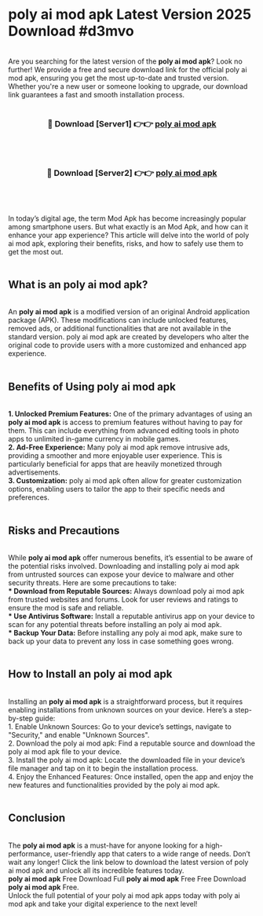 # poly ai mod apk Latest Version 2025 Download #d3mvo<br>
<br>
Are you searching for the latest version of the <strong>poly ai mod apk</strong>? Look no further! We provide a free and secure download link for the official poly ai mod apk, ensuring you get the most up-to-date and trusted version. Whether you're a new user or someone looking to upgrade, our download link guarantees a fast and smooth installation process.
<br>
<br>
<div align="center">
<h3>🔴 Download [Server1] 👉👉 <a href="https://modyolo.store/poly_ai_mod_apk">poly ai mod apk</a></h3><br>
<br>
<h3>🔴 Download [Server2] 👉👉 <a href="https://modyolo.store/=poly_ai_mod_apk">poly ai mod apk</a></h3><br>
</div>
<br>
<br>
In today’s digital age, the term Mod Apk has become increasingly popular among smartphone users. But what exactly is an Mod Apk, and how can it enhance your app experience? This article will delve into the world of poly ai mod apk, exploring their benefits, risks, and how to safely use them to get the most out.
<br>
<br>
<h2>What is an poly ai mod apk?</h2>
<br>
An <strong>poly ai mod apk</strong> is a modified version of an original Android application package (APK). These modifications can include unlocked features, removed ads, or additional functionalities that are not available in the standard version. poly ai mod apk are created by developers who alter the original code to provide users with a more customized and enhanced app experience.
<br>
<br>
<h2>Benefits of Using poly ai mod apk</h2>
<br>
<strong> 1. Unlocked Premium Features:</strong> One of the primary advantages of using an <strong>poly ai mod apk</strong> is access to premium features without having to pay for them. This can include everything from advanced editing tools in photo apps to unlimited in-game currency in mobile games.
<br>
<strong> 2. Ad-Free Experience:</strong> Many poly ai mod apk remove intrusive ads, providing a smoother and more enjoyable user experience. This is particularly beneficial for apps that are heavily monetized through advertisements.
<br>
<strong> 3. Customization:</strong> poly ai mod apk often allow for greater customization options, enabling users to tailor the app to their specific needs and preferences.
<br>
<br>
<h2>Risks and Precautions</h2>
<br>
While <strong>poly ai mod apk</strong> offer numerous benefits, it’s essential to be aware of the potential risks involved. Downloading and installing poly ai mod apk from untrusted sources can expose your device to malware and other security threats. Here are some precautions to take:
<br>
<strong> * Download from Reputable Sources:</strong> Always download poly ai mod apk from trusted websites and forums. Look for user reviews and ratings to ensure the mod is safe and reliable.
<br>
<strong> * Use Antivirus Software:</strong> Install a reputable antivirus app on your device to scan for any potential threats before installing an poly ai mod apk.
<br>
<strong> * Backup Your Data:</strong> Before installing any poly ai mod apk, make sure to back up your data to prevent any loss in case something goes wrong.
<br>
<br>
<h2>How to Install an poly ai mod apk</h2>
<br>
Installing an <strong>poly ai mod apk</strong> is a straightforward process, but it requires enabling installations from unknown sources on your device. Here’s a step-by-step guide:
<br>
 1. Enable Unknown Sources: Go to your device’s settings, navigate to "Security," and enable "Unknown Sources".
<br>
 2. Download the poly ai mod apk: Find a reputable source and download the poly ai mod apk file to your device.
<br>
 3. Install the poly ai mod apk: Locate the downloaded file in your device’s file manager and tap on it to begin the installation process.
<br>
 4. Enjoy the Enhanced Features: Once installed, open the app and enjoy the new features and functionalities provided by the poly ai mod apk.
<br>
<br>
<h2><strong>Conclusion</strong></h2>
<br>
The <strong>poly ai mod apk</strong> is a must-have for anyone looking for a high-performance, user-friendly app that caters to a wide range of needs. Don’t wait any longer! Click the link below to download the latest version of poly ai mod apk and unlock all its incredible features today.
<br>
<strong>poly ai mod apk</strong> Free Download Full <strong>poly ai mod apk</strong> Free Free Download <strong>poly ai mod apk</strong> Free.
<br>
Unlock the full potential of your poly ai mod apk apps today with poly ai mod apk and take your digital experience to the next level!

